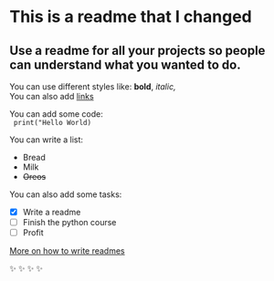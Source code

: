 # This is a readme that I changed 
## Use a readme for all your projects so people <br /> can understand what you wanted to do.  
  
You can use different styles like: **bold**, *italic,*   
You can also add [links](http://google.com)
  
You can add some code:  
` print("Hello World)`  

You can write a list:
- Bread
- Milk
- ~~Oreos~~ 

You can also add some tasks:
- [x] Write a readme
- [ ] Finish the python course
- [ ] Profit

[More on how to write readmes](https://github.com/adam-p/markdown-here/wiki/Markdown-Cheatsheet)  
 
:sparkles: :sparkles: :sparkles: :sparkles: